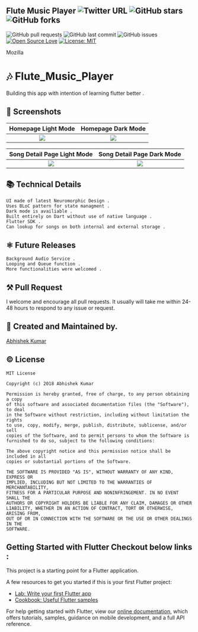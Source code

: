 ## Flute Music Player ![Twitter URL](https://img.shields.io/twitter/url?style=social&url=https://twitter.com/Abhishe00178650) ![GitHub stars](https://img.shields.io/github/stars/iamabhishek229313/Flute-Music-Player?style=social)![GitHub forks](https://img.shields.io/github/forks/iamabhishek229313/Flute-Music-Player?style=social) 
![GitHub pull requests](https://img.shields.io/github/issues-pr/iamabhishek229313/Flute-Music-Player) ![GitHub last commit](https://img.shields.io/github/last-commit/iamabhishek229313/Flute-Music-Player)  ![GitHub issues](https://img.shields.io/github/issues-raw/iamabhishek229313/Flute-Music-Player) [![Open Source Love](https://badges.frapsoft.com/os/v2/open-source.svg?v=103)](https://github.com/iamabhishek229313/Flute-Music-Player)
[![License: MIT](https://img.shields.io/badge/License-MIT-yellow.svg)](https://opensource.org/licenses/MIT)

Mozilla

# 🎶 Flute_Music_Player

Building this app with intention of learning flutter better .

## 📱 Screenshots
|                                                     Homepage  Light Mode                                                      |                                                   Homepage Dark Mode                                                   |
|:----------------------------------------------------------------------------------------------------------------------:|:--------------------------------------------------------------------------------------------------------------:|
| ![](https://github.com/iamabhishek229313/Flute-Music-Player/blob/master/screenshots/flute_player_lightmode_main.png?raw=true) | ![](https://github.com/iamabhishek229313/Flute-Music-Player/blob/master/screenshots/flute_player_darkmode_main.png?raw=true) |

|                                          Song Detail Page Light Mode                                           |                                                  Song Detail Page Dark Mode                                                   |
|:------------------------------------------------------------------------------------------------------------:|:----------------------------------------------------------------------------------------------------------------:|
| ![](https://github.com/iamabhishek229313/Flute-Music-Player/blob/master/screenshots/flute_player_lightmode_song_detail.png?raw=true) | ![](https://github.com/iamabhishek229313/Flute-Music-Player/blob/master/screenshots/flute_player_darkmode_main.png?raw=true) |



## 📚 Technical Details
```
UI made of latest Neuromorphic Design .
Uses BLoC pattern for state managment .
Dark mode is availiable .
Built entirely on Dart without use of native language . 
Flutter SDK .
Can lookup for songs on both internal and external storage .
```
## ⚛ Future Releases
```
Background Audio Service .
Looping and Queue function .
More functionalities were welcomed .
```

## ⚒ Pull Request 
I welcome and encourage all pull requests. It usually will take me within 24-48 hours to respond to any issue or request.

## 🙋 Created and Maintained by. 
[Abhishek Kumar](https://github.com/iamabhishek229313)

## © License 
```
MIT License

Copyright (c) 2018 Abhishek Kumar

Permission is hereby granted, free of charge, to any person obtaining a copy
of this software and associated documentation files (the "Software"), to deal
in the Software without restriction, including without limitation the rights
to use, copy, modify, merge, publish, distribute, sublicense, and/or sell
copies of the Software, and to permit persons to whom the Software is
furnished to do so, subject to the following conditions:

The above copyright notice and this permission notice shall be included in all
copies or substantial portions of the Software.

THE SOFTWARE IS PROVIDED "AS IS", WITHOUT WARRANTY OF ANY KIND, EXPRESS OR
IMPLIED, INCLUDING BUT NOT LIMITED TO THE WARRANTIES OF MERCHANTABILITY,
FITNESS FOR A PARTICULAR PURPOSE AND NONINFRINGEMENT. IN NO EVENT SHALL THE
AUTHORS OR COPYRIGHT HOLDERS BE LIABLE FOR ANY CLAIM, DAMAGES OR OTHER
LIABILITY, WHETHER IN AN ACTION OF CONTRACT, TORT OR OTHERWISE, ARISING FROM,
OUT OF OR IN CONNECTION WITH THE SOFTWARE OR THE USE OR OTHER DEALINGS IN THE
SOFTWARE.
```

## Getting Started with Flutter Checkout below links :

This project is a starting point for a Flutter application.

A few resources to get you started if this is your first Flutter project:

- [Lab: Write your first Flutter app](https://flutter.dev/docs/get-started/codelab)
- [Cookbook: Useful Flutter samples](https://flutter.dev/docs/cookbook)

For help getting started with Flutter, view our
[online documentation](https://flutter.dev/docs), which offers tutorials,
samples, guidance on mobile development, and a full API reference.
